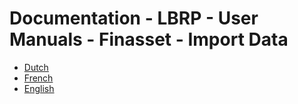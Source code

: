 # Documentation - LBRP - User Manuals - Finasset - Import Data

- [Dutch](NL.MD)
- [French](FR.MD)
- [English](EN.MD)